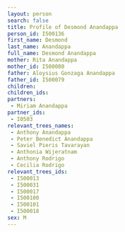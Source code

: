 ```yaml
---
layout: person
search: false
title: Profile of Desmond Anandappa
person_id: I500136
first_name: Desmond
last_name: Anandappa
full_name: Desmond Anandappa
mother: Rita Anandappa
mother_id: I500080
father: Aloysius Gonzaga Anandappa
father_id: I500079
children:
children_ids:
partners:
 - Miriam Anandappa
partner_ids:
 - I0503
relevant_trees_names:
 - Anthony Anandappa
 - Peter Benedict Anandappa
 - Saviel Pieris Tavarayan
 - Anthonia Wijeratnam
 - Anthony Rodrigo
 - Cecilia Rodrigo
relevant_trees_ids:
 - I500013
 - I500031
 - I500017
 - I500100
 - I500101
 - I500018
sex: M
---
```


